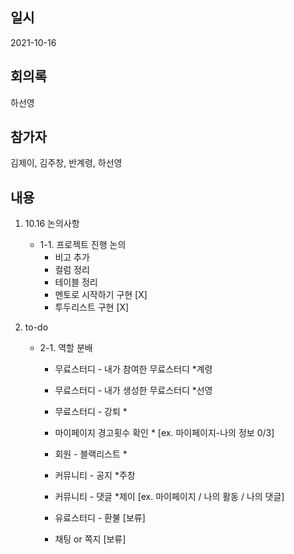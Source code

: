 ## 일시

2021-10-16

## 회의록

하선영

## 참가자

김제이, 김주창, 반계령, 하선영

## 내용
1. 10.16 논의사항 
    * 1-1. 프로젝트 진행 논의
        - 비고 추가
        - 컬럼 정리 
        - 테이블 정리
        - 멘토로 시작하기 구현 [X]
        - 투두리스트 구현 [X]

2. to-do
    * 2-1. 역할 분배
        - 무료스터디 - 내가 참여한 무료스터디  *계령
        - 무료스터디 - 내가 생성한 무료스터디  *선영
        - 무료스터디 - 강퇴               *
        - 마이페이지 경고횟수 확인          *
          [ex. 마이페이지-나의 정보 0/3] 
        - 회원 - 블랙리스트               *

        - 커뮤니티 - 공지                *주창
        - 커뮤니티 - 댓글                *제이
          [ex. 마이페이지 / 나의 활동 / 나의 댓글]

        - 유료스터디 - 환불 [보류]

        - 채팅 or 쪽지 [보류]




